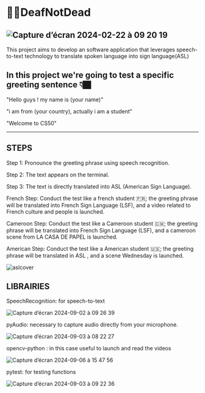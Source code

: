 # 🤟🏽DeafNotDead

![Capture d’écran 2024-02-22 à 09 20 19](https://github.com/user-attachments/assets/85d86f53-c233-46d3-8545-f61d22bf4bc6)
------------------------------------------------

This project aims to develop an  software application that leverages speech-to-text technology to translate spoken language into sign language(ASL)

In this project we're going to test a specific greeting sentence 👇🏿
-------------------------------------------------------------------
"Hello guys ! my name is (your name)"

"i am from (your country), actually i am a student"

"Welcome to CS50"

--------------------------------------------------------------------

STEPS
------

Step 1: Pronounce the greeting phrase using speech recognition.

Step 2: The text appears on the terminal.

Step 3: The text is directly translated into ASL (American Sign Language).

French Step: Conduct the test like a french student 🇫🇷; the greeting phrase will be translated into French Sign Language (LSF), and a video related to French culture and people is launched.

Cameroon Step: Conduct the test like a Cameroon student 🇨🇲; the greeting phrase will be translated into French Sign Language (LSF), and a cameroon scene from  LA CASA DE PAPEL is launched.

American Step: Conduct the test like a American student 🇺🇸; the greeting phrase will be translated in ASL , and a scene Wednesday is launched.


![aslcover](https://github.com/user-attachments/assets/d2283f22-e8c4-4ee9-8202-0f9db4cc9c64)

LIBRAIRIES
-----------

SpeechRecognition: for speech-to-text

![Capture d’écran 2024-09-02 à 09 26 39](https://github.com/user-attachments/assets/cfbd0a79-ab86-4a0f-9ac5-a99561c67a8a)


pyAudio: necessary to capture audio directly from your microphone.


![Capture d’écran 2024-09-03 à 08 22 27](https://github.com/user-attachments/assets/5d17e178-185a-44ff-8924-d5ab9d793463)

opencv-python : in this case useful to launch and read the  videos

![Capture d’écran 2024-09-06 à 15 47 56](https://github.com/user-attachments/assets/10ea24b2-2954-4dec-ac98-5544f6da5b60)


pytest: for testing functions

![Capture d’écran 2024-09-03 à 09 22 36](https://github.com/user-attachments/assets/f0f19237-c157-46af-82fa-fbf372e6ff47)

